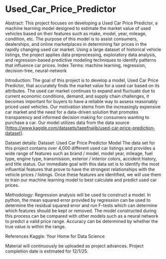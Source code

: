 # Used_Car_Price_Predictor

Abstract: 
This project focuses on developing a Used Car Price Predictor, a machine learning model designed to estimate the market value of used vehicles based on their features such as make, model, year, mileage, condition, etc. The purpose of this model is to assist consumers, dealerships, and online marketplaces in determining fair prices in the rapidly changing used car market. Using a large dataset of historical vehicle listings, the project applies data preprocessing, exploratory data analysis, and regression-based predictive modeling techniques to identify patterns that influence car prices. Index Terms: machine learning, regression, decision-tree, neural-network

Introduction: 
The goal of this project is to develop a model, Used Car Price Predictor, that accurately finds the market value for a used car based on its attributes. The used car market continues to expand and fluctuate due to current economic conditions, demand, and supply chain challenges, it becomes important for buyers to have a reliable way to assess reasonably priced used vehicles. Our motivation stems from the increasingly expensive car market and the need for a data-driven solution that promotes transparency and informed decision making for consumers wanting to purchase a car. Our model utilizes data from the data source [https://www.kaggle.com/datasets/taeefnajib/used-car-price-prediction-dataset]. 

Dataset details:
Dataset: Used Car Price Predictor Model 
The data set for this project contains over 4,000 different used car listings and provides a wide range of features such as brand / model, model year, mileage, fuel type, engine type, transmission, exterior / interior colors, accident history, and title status. Our immediate goal with this data set is to identify the most influential features that prove to have the strongest relationships with the vehicle prices / listings. Once these features are identified, we will use them to train our machine learning model to best calculate and predict used car prices.

Methodology:
Regression analysis will be used to construct a model. In python, the mean squared error provided by regression can be used to determine the residual squared error and run F-tests which can determine which features should be kept or removed. The model constructed during this process can be compared with other models such as a neural network to predict a valid price range. Accuracy can be determined by whether the true value is within the range.

References
Kaggle: Your Home for Data Science 

Material will continuously be uploaded as project advances. Project completion date is estimated for 12/1/25. 
